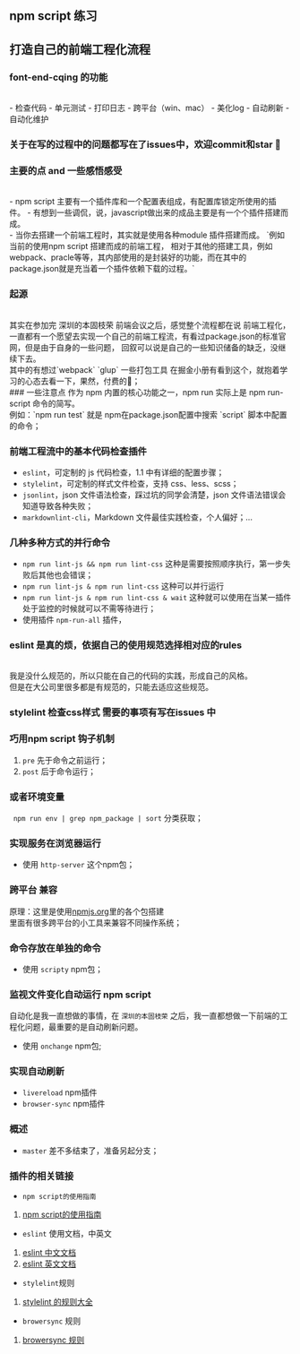 ## npm script 练习
## 打造自己的前端工程化流程

### font-end-cqing 的功能
<br>
- 检查代码
- 单元测试
- 打印日志
- 跨平台（win、mac）
- 美化log
- 自动刷新
- 自动化维护

### 关于在写的过程中的问题都写在了issues中，欢迎commit和star 💯

### 主要的点 and 一些感悟感受
<br>
- npm script 主要有一个插件库和一个配置表组成，有配置库锁定所使用的插件。
- 有想到一些调侃，说，javascript做出来的成品主要是有一个个插件搭建而成。
<br>
- 当你去搭建一个前端工程时，其实就是使用各种module 插件搭建而成。
`例如当前的使用npm script 搭建而成的前端工程， 相对于其他的搭建工具，例如webpack、pracle等等，其内部使用的是封装好的功能，而在其中的package.json就是充当着一个插件依赖下载的过程。`


### 起源
<br>
其实在参加完 深圳的本固枝荣 前端会议之后，感觉整个流程都在说 前端工程化，
一直都有一个愿望去实现一个自己的前端工程流，有看过package.json的标准官网，但是由于自身的一些问题，
回叙可以说是自己的一些知识储备的缺乏，没继续下去。
<br>
其中的有想过`webpack` `glup` 一些打包工具 
在掘金小册有看到这个，就抱着学习的心态去看一下，果然，付费的💯；
<br>
### 一些注意点
作为 npm 内置的核心功能之一，npm run 实际上是 npm run-script 命令的简写。<br>
例如：`npm run test`
就是 npm在package.json配置中搜索 `script` 脚本中配置的命令；


### 前端工程流中的基本代码检查插件
- `eslint`，可定制的 js 代码检查，1.1 中有详细的配置步骤；
- `stylelint`，可定制的样式文件检查，支持 css、less、scss；
- `jsonlint`，json 文件语法检查，踩过坑的同学会清楚，json 文件语法错误会知道导致各种失败；
- `markdownlint-cli`，Markdown 文件最佳实践检查，个人偏好；...


### 几种多种方式的并行命令
- `npm run lint-js && npm run lint-css` 这种是需要按照顺序执行，第一步失败后其他也会错误；
- `npm run lint-js & npm run lint-css` 这种可以并行运行
- `npm run lint-js & npm run lint-css & wait` 这种就可以使用在当某一插件处于监控的时候就可以不需等待进行；
- 使用插件 `npm-run-all` 插件，<br>

### eslint 是真的烦，依据自己的使用规范选择相对应的rules
<br>
我是没什么规范的，所以只能在自己的代码的实践，形成自己的风格。
<br>
但是在大公司里很多都是有规范的，只能去适应这些规范。


### stylelint 检查css样式 需要的事项有写在issues 中


### 巧用npm script 钩子机制
1. `pre`  先于命令之前运行；<br>
2. `post` 后于命令运行；

### 或者环境变量

` npm run env | grep npm_package | sort` 分类获取；

### 实现服务在浏览器运行
- 使用 `http-server` 这个npm包； 

### 跨平台 兼容
原理：这里是使用[npmjs.org](www.npmjs.org)里的各个包搭建<br>
里面有很多跨平台的小工具来兼容不同操作系统；

### 命令存放在单独的命令
- 使用 `scripty` npm包；

### 监视文件变化自动运行 npm script
自动化是我一直想做的事情，在 `深圳的本固枝荣` 之后，我一直都想做一下前端的工程化问题，最重要的是自动刷新问题。
- 使用 `onchange` npm包;

### 实现自动刷新
- `livereload` npm插件
- `browser-sync` npm插件

### 概述
- `master` 差不多结束了，准备另起分支；

### 插件的相关链接
- `npm script的使用指南`
1. [npm script的使用指南](http://www.ruanyifeng.com/blog/2016/10/npm_scripts.html)
- `eslint` 使用文档，中英文
1. [eslint 中文文档](http://eslint.cn/docs/user-guide/configuring)
2. [eslint 英文文档](https://eslint.org/docs/user-guide/command-line-interface)
- `stylelint`规则
1. [stylelint 的规则大全](https://stylelint.io/user-guide/rules/)
- `browersync` 规则
1. [browersync 规则](http://browsersync.cn/docs/command-line/)